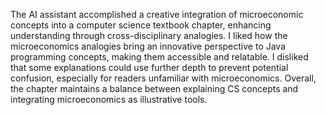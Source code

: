 The AI assistant accomplished a creative integration of microeconomic concepts into a computer science textbook chapter, enhancing understanding through cross-disciplinary analogies. I liked how the microeconomics analogies bring an innovative perspective to Java programming concepts, making them accessible and relatable. I disliked that some explanations could use further depth to prevent potential confusion, especially for readers unfamiliar with microeconomics. Overall, the chapter maintains a balance between explaining CS concepts and integrating microeconomics as illustrative tools.